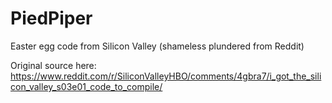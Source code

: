 # PiedPiper
Easter egg code from Silicon Valley (shameless plundered from Reddit)

Original source here: https://www.reddit.com/r/SiliconValleyHBO/comments/4gbra7/i_got_the_silicon_valley_s03e01_code_to_compile/

